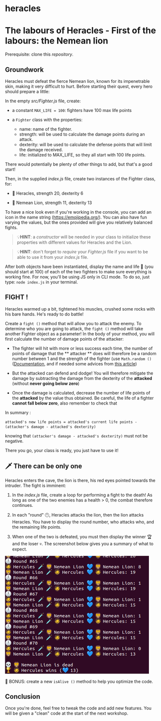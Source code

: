 # heracles

# The labours of Heracles - First of the labours: the Nemean lion

Prerequisite: clone this _repository_.

## Groundwork

Heracles must defeat the fierce Nemean lion, known for its impenetrable skin, making it very difficult to hurt. Before starting their quest, every hero should prepare a little:

In the empty _src/Fighter.js_ file, create:

- a constant `MAX_LIFE = 100`: fighters have 100 max life points

- a `Fighter` class with the properties:
  - name: name of the fighter.
  - strength: will be used to calculate the damage points during an attack.
  - dexterity: will be used to calculate the defense points that will limit the damage received.
  - life: initialized to MAX_LIFE, so they all start with 100 life points.

There would potentially be plenty of other things to add, but that's a good start!

Then, in the supplied _index.js_ file, create two instances of the Fighter class, for:

- 🧔 Heracles, strength 20, dexterity 6

- 🦁 Nemean Lion, strength 11, dexterity 13

To have a nice look even if you're working in the console, you can add an icon in the name string (https://emojipedia.org/).
You can also have fun varying the values, but the ones provided will give you relatively balanced fights.

> 💡**HINT**: a _constructor_ will be needed in your class to initialize these properties with different values for Heracles and the Lion.

> 💡**HINT**: don't forget to _require_ your _Fighter.js_ file if you want to be able to use it from your _index.js_ file.

After both objects have been instantiated, display the name and life 💙 (you should start at 100) of each of the two fighters to make sure everything is working fine. For now, you'll be using JS only in CLI mode.
To do so, just type: `node index.js` in your terminal.

## FIGHT !

Heracles warmed up a bit, tightened his muscles, crushed some rocks with his bare hands. He's ready to do battle!

Create a `fight ()` method that will allow you to attack the enemy. To determine who you are going to attack, the `fight ()` method will take another Fighter object as a parameter! In the body of your method, you will first calculate the number of damage points of the attacker:

- The fighter will hit with more or less success each time, the number of points of damage that the ** attacker ** does will therefore be a random number between 1 and the strength of the fighter (use `Math.random ()` ([Documentation](https://developer.mozilla.org/en-US/docs/Web/JavaScript/Reference/Global_Objects/Math/random), and if needed some advices from [this article](https://dev.to/rocambille/how-to-roll-a-dice-in-javascript-51j0))

- But the attacked can defend and dodge! You will therefore mitigate the damage by subtracting the damage from the dexterity of the **attacked** (without **never going below zero**)

- Once the damage is calculated, decrease the number of life points of the **attacked** by the value thus obtained. Be careful, the life of a fighter **cannot fall below zero**, also remember to check that

In summary :

```
attacked's new life points = attacked's current life points - (attacker's damage - attacked's dexterity)
```

knowing that `(attacker's damage - attacked's dexterity)` must not be negative.

There you go, your class is ready, you just have to use it!

## 🗡️ There can be only one

Heracles enters the cave, the lion is there, his red eyes pointed towards the intruder. The fight is imminent:

1. In the _index.js_ file, create a loop for performing a fight to the death! As long as one of the two enemies has a health > 0, the combat therefore continues.

2. In each "round" 🕛, Heracles attacks the lion, then the lion attacks Heracles. You have to display the round number, who attacks who, and the remaining life points.

3. When one of the two is defeated, you must then display the winner 🏆 and the loser 💀. The screenshot below gives you a summary of what to expect.

![instructions](instructions.png)

🎁 BONUS: create a new `isAlive ()` method to help you optimize the code.

## Conclusion

Once you're done, feel free to tweak the code and add new features.
You will be given a "clean" code at the start of the next workshop.
